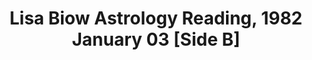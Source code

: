 ---
layout: manifest
title: Lisa Biow Astrology Reading, 1982 January 03 [Side B]
manifest_name: lisa-biow-ast-reading-new-haven-1982-january-03-side-b-

---